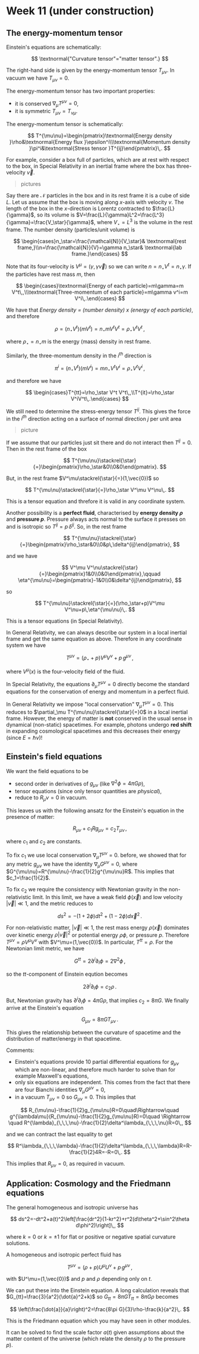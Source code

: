# Week 11 (under construction)

## The energy-momentum tensor

Einstein's equations are schematically:

$$
\textnormal{"Curvature tensor"="matter tensor".}
$$

The right-hand side is given by the energy-momentum tensor $T_{\mu\nu}$. In vacuum we have $T_{\mu\nu}=0$.

The energy-momentum tensor has two important properties:
- it is conserved $\nabla_\mu T^{\mu\nu}=0$,
- it is symmetric $T_{\mu\nu}=T_{\nu\mu}$.

The energy-momentum tensor is schematically:

$$
T^{\mu\nu}=\begin{pmatrix}\textnormal{Energy density }\rho&\textnormal{Energy flux }\epsilon^i\\\textnormal{Momentum density }\pi^i&\textnormal{Stress tensor }T^{ij}\end{pmatrix}\,.
$$

For example, consider a box full of particles, which are at rest with respect to the box, in Special Relativity in an inertial frame where the box has three-velocity $\vec{v}$.

>pictures

Say there are $\mathcal{N}$ particles in the box and in its rest frame it is a cube of side $L$. Let us assume that the box is moving along $x$-axis with velocity $v$. The length of the box in the $x$-direction is Lorentz contracted to $\frac{L}{\gamma}$, so its volume is $V=\frac{L}{\gamma}L^2=\frac{L^3}{\gamma}=\frac{V_\star}{\gamma}$, where $V_\star=L^3$ is the volume in the rest frame. The number density (particles/unit volume) is

$$
\begin{cases}n_\star=\frac{\mathcal{N}}{V_\star}& \textnormal{rest frame,}\\n=\frac{\mathcal{N}}{V}=\gamma n_\star& \textnormal{lab frame.}\end{cases}
$$

Note that its four-velocity is $V^\mu=(\gamma,\gamma \vec{v})$ so we can write $n=n_\star V^t=n_\star \gamma$. If the particles have rest mass $m$, then

$$
\begin{cases}\textnormal{Energy of each particle}=m\gamma=m V^t\,,\\\textnormal{Three-momentum of each particle}=m\gamma v^i=m V^i\,.\end{cases}
$$

We have that *Energy density = (number density) x (energy of each particle)*, and therefore

$$
\rho=(n_\star V^t)(m V^t)=n_\star m V^t V^t=\rho_\star V^t V^t\,,
$$

where $\rho_\star=n_\star m$ is the energy (mass) density in rest frame.

Similarly, the three-momentum density in the $i^{th}$ direction is

$$
\pi^i=(n_\star V^t)(mV^i)=mn_\star V^t V^i=\rho_\star V^t V^i\,,
$$

and therefore we have

$$
\begin{cases}T^{tt}=\rho_\star V^t V^t\,,\\T^{it}=\rho_\star V^iV^t\,.\end{cases}
$$

We still need to determine the stress-energy tensor $T^{ij}$. This gives the force in the $i^{th}$ direction acting on a surface of normal direction $j$ per unit area

>picture

If we assume that our particles just sit there and do not interact then $T^{ij}=0$. Then in the rest frame of the box

$$
T^{\mu\nu}\stackrel{\star}{=}\begin{pmatrix}\rho_\star&0\\0&0\end{pmatrix}.
$$

But, in the rest frame $V^\mu\stackrel{\star}{=}(1,\vec{0})$ so

$$
T^{\mu\nu}\stackrel{\star}{=}\rho_\star V^\mu V^\nu\,.
$$

This is a tensor equation and threfore it is valid in any coordinate system.

Another possibility is a **perfect fluid**, characterised by **energy density $\rho$** and **pressure $p$**. Pressure always acts normal to the surface it presses on and is isotropic so $T^{ij}=p\,\delta^{ij}$. So, in the rest frame

$$
T^{\mu\nu}\stackrel{\star}{=}\begin{pmatrix}\rho_\star&0\\0&p\,\delta^{ij}\end{pmatrix},
$$

and we have

$$
V^\mu V^\nu\stackrel{\star}{=}\begin{pmatrix}1&0\\0&0\end{pmatrix},\qquad \eta^{\mu\nu}=\begin{pmatrix}-1&0\\0&\delta^{ij}\end{pmatrix},
$$

so

$$
T^{\mu\nu}\stackrel{\star}{=}(\rho_\star+p)V^\mu V^\nu+p\,\eta^{\mu\nu}\,.
$$

This is a tensor equations (in Special Relativity).

In General Relativity, we can always describe our system in a local inertial frame and get the same equation as above. Therefore in any coordinate system we have

$$
T^{\mu\nu}=(\rho_\star+p)V^{\mu}V^\nu+p\,g^{\mu\nu}\,,
$$

where $V^\mu (x)$ is the four-velocity field of the fluid.

In Special Relativity, the equations $\partial_\mu T^{\mu\nu}=0$ directly become the standard equations for the conservation of energy and momentum in a perfect fluid.

In General Relativity we impose "local conservation" $\nabla_\mu T^{\mu\nu}=0$. This reduces to $\partial_\mu T^{\mu\nu}\stackrel{\star}{=}0$ in a local inertial frame. However, the energy of matter is **not** conserved in the usual sense in dynamical (non-static) spacetimes. For example, photons undergo **red shift** in expanding cosmological spacetimes and this decreases their energy (since $E=\hbar \nu$)!


## Einstein's field equations

We want the field equations to be

- second order in derivatives of $g_{\mu\nu}$ (like $\nabla^2\phi=4\pi G\rho$),
- tensor equations (since only tensor quantities are *physical*),
- reduce to $R_\mu\nu=0$ in vacuum.

This leaves us with the following ansatz for the Einstein's equation in the presence of matter:

$$
R_{\mu\nu}+c_1 R g_{\mu\nu}=c_2 T_{\mu\nu}\,,
$$

where $c_1$ and $c_2$ are constants.

To fix $c_1$ we use local conservation $\nabla_\mu T^{\mu\nu}=0$. before, we showed that for any metric $g_{\mu\nu}$ we have the identity $\nabla_\mu G^{\mu\nu}=0$, where $G^{\mu\nu}=R^{\mu\nu}-\frac{1}{2}g^{\mu\nu}R$. This implies that $c_1=\frac{1}{2}$.

To fix $c_2$ we require the consistency with Newtonian gravity in the non-relativistic limit. In this limit, we have a weak field $\phi(\vec{x})$ and low velocity $|\vec{v}|\ll 1$, and the metric reduces to

$$
ds^2=-(1+2\phi)dt^2+(1-2\phi)d\vec{x}^2\,.
$$

For non-relativistic matter, $|\vec{v}|\ll 1$, the rest mass energy $\rho(\vec{x})$ dominates over kinetic energy $\rho |\vec{v}|^2$ or potential energy $\rho \phi$, or pressure $p$. Therefore $T^{\mu\nu}=\rho V^\mu V^\nu$ with $V^\mu=(1,\vec{0})$. In particular, $T^{tt}=\rho$. For the Newtonian limit metric, we have

$$
G^{tt}=2\partial^i\partial_i\phi=2\nabla^2\phi\,,
$$

so the $tt$-component of Einstein eqution becomes

$$
2\partial^i\partial_i\phi=c_2 \rho\,.
$$

But, Newtonian gravity has $\partial^i\partial_i \phi=4\pi G\rho$, that implies $c_2=8\pi G$. We finally arrive at the Einstein's equation

$$
G_{\mu\nu}=8\pi GT_{\mu\nu}\,.
$$

This gives the relationship between the curvature of spacetime and the distribution of matter/energy in that spacetime.

Comments:

- Einstein's equations provide 10 partial differential equations for $g_{\mu\nu}$ which are non-linear, and therefore much harder to solve than for example Maxwell's equations,
- only six equations are independent. This comes from the fact that there are four Bianchi identities $\nabla_\mu G^{\mu\nu}=0$,
- in a vacuum $T_{\mu\nu}=0$ so $G_{\mu\nu}=0$. This implies that

$$
R_{\mu\nu}-\frac{1}{2}g_{\mu\nu}R=0\quad\Rightarrow\quad g^{\lambda\mu}(R_{\mu\nu}-\frac{1}{2}g_{\mu\nu}R)=0\quad \Rightarrow \quad R^{\lambda}_{\,\,\,\nu}-\frac{1}{2}\delta^\lambda_{\,\,\,\nu}R=0\,,
$$

and we can contract the last equality to get

$$
R^\lambda_{\,\,\,\lambda}-\frac{1}{2}\delta^\lambda_{\,\,\,\lambda}R=R-\frac{1}{2}4R=-R=0\,.
$$

This implies that $R_{\mu\nu}=0$, as required in vacuum.

## Application: Cosmology and the Friedmann equations

The general homogeneous and isotropic universe has

$$
ds^2=-dt^2+a(t)^2\left[\frac{dr^2}{1-kr^2}+r^2(d\theta^2+\sin^2\theta d\phi^2)\right]\,,
$$

where $k=0$ or $k=\pm 1$ for flat or positive or negative spatial curvature solutions.

A homogeneous and isotropic perfect fluid has

$$
T^{\mu\nu}=(\rho+p)U^\mu U^\nu+p\,g^{\mu\nu}\,,
$$

with $U^\mu=(1,\vec{0})$ and $p$ and $\rho$ depending only on $t$.

We can put these into the Einstein equation. A long calculation reveals that $G_{tt}=\frac{3}{a^2}(\dot{a}^2+k)$ so $G_{tt}=8\pi GT_{tt}=8\pi G\rho$ becomes

$$
\left(\frac{\dot{a}}{a}\right)^2=\frac{8\pi G}{3}\rho-\frac{k}{a^2}\,.
$$

This is the Friedmann equation which you may have seen in other modules.

It can be solved to find the scale factor $a(t)$ given assumptions about the matter content of the universe (which relate the density $\rho$ to the pressure $p$).
